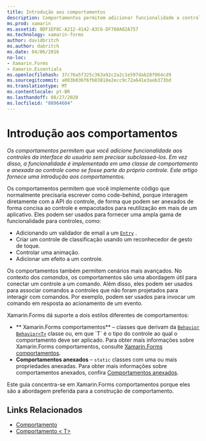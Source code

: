 ```yaml
---
title: Introdução aos comportamentos
description: Comportamentos permitem adicionar funcionalidade a controles de interface do usuário sem precisar dividi-los em subclasses. Em vez disso, a funcionalidade é implementada em uma classe de comportamento e anexada ao controle como se fizesse parte do próprio controle. Este artigo fornece uma introdução a comportamentos.
ms.prod: xamarin
ms.assetid: 0DF1EF8C-A212-4142-A3C6-DF760A82A757
ms.technology: xamarin-forms
author: davidbritch
ms.author: dabritch
ms.date: 04/06/2016
no-loc:
- Xamarin.Forms
- Xamarin.Essentials
ms.openlocfilehash: 37c76a5f325c363a92c2a2c1e597dab28f064cd9
ms.sourcegitcommit: a003b036f6fb83818e2ecc9c72a641e3aeb373bd
ms.translationtype: MT
ms.contentlocale: pt-BR
ms.lasthandoff: 08/27/2020
ms.locfileid: "88964604"
---
```

# <a name="introduction-to-behaviors"></a>Introdução aos comportamentos

_Os comportamentos permitem que você adicione funcionalidade aos controles da interface do usuário sem precisar subclasseá-los. Em vez disso, a funcionalidade é implementada em uma classe de comportamento e anexada ao controle como se fosse parte do próprio controle. Este artigo fornece uma introdução aos comportamentos._

Os comportamentos permitem que você implemente código que normalmente precisaria escrever como code-behind, porque interagem diretamente com a API do controle, de forma que podem ser anexados de forma concisa ao controle e empacotados para reutilização em mais de um aplicativo. Eles podem ser usados para fornecer uma ampla gama de funcionalidade para controles, como:

- Adicionando um validador de email a um [`Entry`](xref:Xamarin.Forms.Entry) .
- Criar um controle de classificação usando um reconhecedor de gesto de toque.
- Controlar uma animação.
- Adicionar um efeito a um controle.

Os comportamentos também permitem cenários mais avançados. No contexto dos *comandos*, os comportamentos são uma abordagem útil para conectar um controle a um comando. Além disso, eles podem ser usados para associar comandos a controles que não foram projetados para interagir com comandos. Por exemplo, podem ser usados para invocar um comando em resposta ao acionamento de um evento.

Xamarin.Forms dá suporte a dois estilos diferentes de comportamentos:

- ** Xamarin.Forms comportamentos** – classes que derivam da [`Behavior`](xref:Xamarin.Forms.Behavior) [`Behavior<T>`](xref:Xamarin.Forms.Behavior`1) classe ou, em que `T` é o tipo do controle ao qual o comportamento deve ser aplicado. Para obter mais informações sobre Xamarin.Forms comportamentos, consulte [ Xamarin.Forms comportamentos](~/xamarin-forms/app-fundamentals/behaviors/creating.md).
- **Comportamentos anexados** – `static` classes com uma ou mais propriedades anexadas. Para obter mais informações sobre comportamentos anexados, confira [Comportamentos anexados](~/xamarin-forms/app-fundamentals/behaviors/attached.md).

Este guia concentra-se em Xamarin.Forms comportamentos porque eles são a abordagem preferida para a construção de comportamento.

## <a name="related-links"></a>Links Relacionados

- [Comportamento](xref:Xamarin.Forms.Behavior)
- [Comportamento &lt; T&gt;](xref:Xamarin.Forms.Behavior`1)
